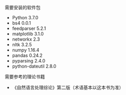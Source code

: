 需要安装的软件包

- Python 3.7.0
- bs4     0.0.1
- feedparser 5.2.1
- matplotlib  3.1.0
- networkx    2.3
- nltk        3.2.5
- numpy       1.16.4
- pandas      0.24.2
- pyparsing   2.4.0
- python-dateutil 2.8.0

需要参考的理论书籍
- 《自然语言处理综论》第二版（术语基本以这本书为准）

